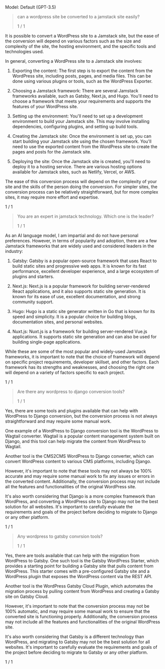Model: Default (GPT-3.5)

> can a wordpress site be converted to a jamstack site easily?
> 
> 1 / 1

It is possible to convert a WordPress site to a Jamstack site, but the ease of the conversion will depend on various factors such as the size and complexity of the site, the hosting environment, and the specific tools and technologies used.

In general, converting a WordPress site to a Jamstack site involves:

1.  Exporting the content: The first step is to export the content from the WordPress site, including posts, pages, and media files. This can be done using various plugins or tools, such as the WordPress Exporter.
    
2.  Choosing a Jamstack framework: There are several Jamstack frameworks available, such as Gatsby, Next.js, and Hugo. You'll need to choose a framework that meets your requirements and supports the features of your WordPress site.
    
3.  Setting up the environment: You'll need to set up a development environment to build your Jamstack site. This may involve installing dependencies, configuring plugins, and setting up build tools.
    
4.  Creating the Jamstack site: Once the environment is set up, you can start building your Jamstack site using the chosen framework. You'll need to use the exported content from the WordPress site to create the pages and posts for the Jamstack site.
    
5.  Deploying the site: Once the Jamstack site is created, you'll need to deploy it to a hosting service. There are various hosting options available for Jamstack sites, such as Netlify, Vercel, or AWS.
    

The ease of this conversion process will depend on the complexity of your site and the skills of the person doing the conversion. For simpler sites, the conversion process can be relatively straightforward, but for more complex sites, it may require more effort and expertise.

1 / 1

> You are an expert in jamstack technology. Which one is the leader?
> 
> 1 / 1

As an AI language model, I am impartial and do not have personal preferences. However, in terms of popularity and adoption, there are a few Jamstack frameworks that are widely used and considered leaders in the industry:

1.  Gatsby: Gatsby is a popular open-source framework that uses React to build static sites and progressive web apps. It is known for its fast performance, excellent developer experience, and a large ecosystem of plugins and starters.
    
2.  Next.js: Next.js is a popular framework for building server-rendered React applications, and it also supports static site generation. It is known for its ease of use, excellent documentation, and strong community support.
    
3.  Hugo: Hugo is a static site generator written in Go that is known for its speed and simplicity. It is a popular choice for building blogs, documentation sites, and personal websites.
    
4.  Nuxt.js: Nuxt.js is a framework for building server-rendered Vue.js applications. It supports static site generation and can also be used for building single-page applications.
    

While these are some of the most popular and widely-used Jamstack frameworks, it is important to note that the choice of framework will depend on specific project requirements, developer skillset, and other factors. Each framework has its strengths and weaknesses, and choosing the right one will depend on a variety of factors specific to each project.

1 / 1

> Are there any wordpress to django conversion tools?
> 
> 1 / 1

Yes, there are some tools and plugins available that can help with WordPress to Django conversion, but the conversion process is not always straightforward and may require some manual work.

One example of a WordPress to Django conversion tool is the WordPress to Wagtail converter. Wagtail is a popular content management system built on Django, and this tool can help migrate the content from WordPress to Wagtail.

Another tool is the CMS2CMS WordPress to Django converter, which can convert WordPress content to various CMS platforms, including Django.

However, it's important to note that these tools may not always be 100% accurate and may require some manual work to fix any issues or errors in the converted content. Additionally, the conversion process may not include all the features and functionalities of the original WordPress site.

It's also worth considering that Django is a more complex framework than WordPress, and converting a WordPress site to Django may not be the best solution for all websites. It's important to carefully evaluate the requirements and goals of the project before deciding to migrate to Django or any other platform.

1 / 1

> Any wordpress to gatsby convrsion tools?
> 
> 1 / 1

Yes, there are tools available that can help with the migration from WordPress to Gatsby. One such tool is the Gatsby WordPress Starter, which provides a starting point for building a Gatsby site that pulls content from WordPress. This starter comes with a pre-configured Gatsby site and a WordPress plugin that exposes the WordPress content via the REST API.

Another tool is the WordPress Gatsby Cloud Plugin, which automates the migration process by pulling content from WordPress and creating a Gatsby site on Gatsby Cloud.

However, it's important to note that the conversion process may not be 100% automatic, and may require some manual work to ensure that the converted site is functioning properly. Additionally, the conversion process may not include all the features and functionalities of the original WordPress site.

It's also worth considering that Gatsby is a different technology than WordPress, and migrating to Gatsby may not be the best solution for all websites. It's important to carefully evaluate the requirements and goals of the project before deciding to migrate to Gatsby or any other platform.

1 / 1